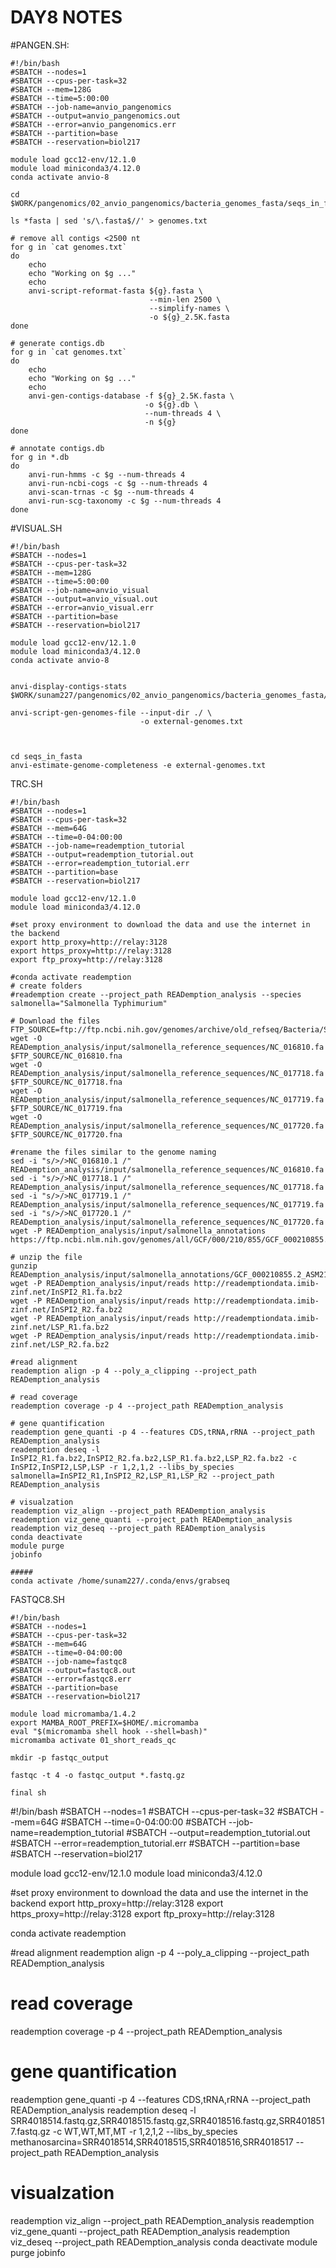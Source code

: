 DAY8 NOTES
=
#PANGEN.SH:
```
#!/bin/bash
#SBATCH --nodes=1
#SBATCH --cpus-per-task=32
#SBATCH --mem=128G
#SBATCH --time=5:00:00
#SBATCH --job-name=anvio_pangenomics
#SBATCH --output=anvio_pangenomics.out
#SBATCH --error=anvio_pangenomics.err
#SBATCH --partition=base
#SBATCH --reservation=biol217

module load gcc12-env/12.1.0
module load miniconda3/4.12.0
conda activate anvio-8

cd $WORK/pangenomics/02_anvio_pangenomics/bacteria_genomes_fasta/seqs_in_fasta

ls *fasta | sed 's/\.fasta$//' > genomes.txt

# remove all contigs <2500 nt
for g in `cat genomes.txt`
do
    echo
    echo "Working on $g ..."
    echo
    anvi-script-reformat-fasta ${g}.fasta \
                               --min-len 2500 \
                               --simplify-names \
                               -o ${g}_2.5K.fasta
done

# generate contigs.db
for g in `cat genomes.txt`
do
    echo
    echo "Working on $g ..."
    echo
    anvi-gen-contigs-database -f ${g}_2.5K.fasta \
                              -o ${g}.db \
                              --num-threads 4 \
                              -n ${g}
done

# annotate contigs.db
for g in *.db
do
    anvi-run-hmms -c $g --num-threads 4
    anvi-run-ncbi-cogs -c $g --num-threads 4
    anvi-scan-trnas -c $g --num-threads 4
    anvi-run-scg-taxonomy -c $g --num-threads 4
done

```

#VISUAL.SH
```
#!/bin/bash
#SBATCH --nodes=1
#SBATCH --cpus-per-task=32
#SBATCH --mem=128G
#SBATCH --time=5:00:00
#SBATCH --job-name=anvio_visual
#SBATCH --output=anvio_visual.out
#SBATCH --error=anvio_visual.err
#SBATCH --partition=base
#SBATCH --reservation=biol217

module load gcc12-env/12.1.0
module load miniconda3/4.12.0
conda activate anvio-8


anvi-display-contigs-stats $WORK/sunam227/pangenomics/02_anvio_pangenomics/bacteria_genomes_fasta/seqs_in_fasta/*db

anvi-script-gen-genomes-file --input-dir ./ \
                             -o external-genomes.txt



cd seqs_in_fasta
anvi-estimate-genome-completeness -e external-genomes.txt
```
TRC.SH
```
#!/bin/bash
#SBATCH --nodes=1
#SBATCH --cpus-per-task=32
#SBATCH --mem=64G
#SBATCH --time=0-04:00:00
#SBATCH --job-name=reademption_tutorial
#SBATCH --output=reademption_tutorial.out
#SBATCH --error=reademption_tutorial.err
#SBATCH --partition=base
#SBATCH --reservation=biol217

module load gcc12-env/12.1.0
module load miniconda3/4.12.0

#set proxy environment to download the data and use the internet in the backend
export http_proxy=http://relay:3128
export https_proxy=http://relay:3128
export ftp_proxy=http://relay:3128

#conda activate reademption
# create folders
#reademption create --project_path READemption_analysis --species salmonella="Salmonella Typhimurium"

# Download the files
FTP_SOURCE=ftp://ftp.ncbi.nih.gov/genomes/archive/old_refseq/Bacteria/Salmonella_enterica_serovar_Typhimurium_SL1344_uid86645/
wget -O READemption_analysis/input/salmonella_reference_sequences/NC_016810.fa $FTP_SOURCE/NC_016810.fna
wget -O READemption_analysis/input/salmonella_reference_sequences/NC_017718.fa $FTP_SOURCE/NC_017718.fna
wget -O READemption_analysis/input/salmonella_reference_sequences/NC_017719.fa $FTP_SOURCE/NC_017719.fna
wget -O READemption_analysis/input/salmonella_reference_sequences/NC_017720.fa $FTP_SOURCE/NC_017720.fna

#rename the files similar to the genome naming
sed -i "s/>/>NC_016810.1 /" READemption_analysis/input/salmonella_reference_sequences/NC_016810.fa
sed -i "s/>/>NC_017718.1 /" READemption_analysis/input/salmonella_reference_sequences/NC_017718.fa
sed -i "s/>/>NC_017719.1 /" READemption_analysis/input/salmonella_reference_sequences/NC_017719.fa
sed -i "s/>/>NC_017720.1 /" READemption_analysis/input/salmonella_reference_sequences/NC_017720.fa
wget -P READemption_analysis/input/salmonella_annotations https://ftp.ncbi.nlm.nih.gov/genomes/all/GCF/000/210/855/GCF_000210855.2_ASM21085v2/GCF_000210855.2_ASM21085v2_genomic.gff.gz

# unzip the file
gunzip READemption_analysis/input/salmonella_annotations/GCF_000210855.2_ASM21085v2_genomic.gff.gz
wget -P READemption_analysis/input/reads http://reademptiondata.imib-zinf.net/InSPI2_R1.fa.bz2
wget -P READemption_analysis/input/reads http://reademptiondata.imib-zinf.net/InSPI2_R2.fa.bz2
wget -P READemption_analysis/input/reads http://reademptiondata.imib-zinf.net/LSP_R1.fa.bz2
wget -P READemption_analysis/input/reads http://reademptiondata.imib-zinf.net/LSP_R2.fa.bz2

#read alignment
reademption align -p 4 --poly_a_clipping --project_path READemption_analysis

# read coverage
reademption coverage -p 4 --project_path READemption_analysis

# gene quantification
reademption gene_quanti -p 4 --features CDS,tRNA,rRNA --project_path READemption_analysis
reademption deseq -l InSPI2_R1.fa.bz2,InSPI2_R2.fa.bz2,LSP_R1.fa.bz2,LSP_R2.fa.bz2 -c InSPI2,InSPI2,LSP,LSP -r 1,2,1,2 --libs_by_species salmonella=InSPI2_R1,InSPI2_R2,LSP_R1,LSP_R2 --project_path READemption_analysis

# visualzation
reademption viz_align --project_path READemption_analysis
reademption viz_gene_quanti --project_path READemption_analysis
reademption viz_deseq --project_path READemption_analysis
conda deactivate
module purge
jobinfo

#####
conda activate /home/sunam227/.conda/envs/grabseq
```

FASTQC8.SH
```
#!/bin/bash
#SBATCH --nodes=1
#SBATCH --cpus-per-task=32
#SBATCH --mem=64G
#SBATCH --time=0-04:00:00
#SBATCH --job-name=fastqc8
#SBATCH --output=fastqc8.out
#SBATCH --error=fastqc8.err
#SBATCH --partition=base
#SBATCH --reservation=biol217

module load micromamba/1.4.2
export MAMBA_ROOT_PREFIX=$HOME/.micromamba
eval "$(micromamba shell hook --shell=bash)"
micromamba activate 01_short_reads_qc

mkdir -p fastqc_output

fastqc -t 4 -o fastqc_output *.fastq.gz
```

```
final sh
```
#!/bin/bash
#SBATCH --nodes=1
#SBATCH --cpus-per-task=32
#SBATCH --mem=64G
#SBATCH --time=0-04:00:00
#SBATCH --job-name=reademption_tutorial
#SBATCH --output=reademption_tutorial.out
#SBATCH --error=reademption_tutorial.err
#SBATCH --partition=base
#SBATCH --reservation=biol217

module load gcc12-env/12.1.0
module load miniconda3/4.12.0

#set proxy environment to download the data and use the internet in the backend
export http_proxy=http://relay:3128
export https_proxy=http://relay:3128
export ftp_proxy=http://relay:3128

conda activate reademption

#read alignment
reademption align -p 4 --poly_a_clipping --project_path READemption_analysis

# read coverage
reademption coverage -p 4 --project_path READemption_analysis

# gene quantification
reademption gene_quanti -p 4 --features CDS,tRNA,rRNA --project_path READemption_analysis
reademption deseq -l SRR4018514.fastq.gz,SRR4018515.fastq.gz,SRR4018516.fastq.gz,SRR4018517.fastq.gz -c WT,WT,MT,MT -r 1,2,1,2 --libs_by_species methanosarcina=SRR4018514,SRR4018515,SRR4018516,SRR4018517 --project_path READemption_analysis

# visualzation
reademption viz_align --project_path READemption_analysis
reademption viz_gene_quanti --project_path READemption_analysis
reademption viz_deseq --project_path READemption_analysis
conda deactivate
module purge
jobinfo
```
